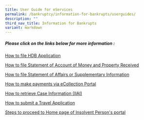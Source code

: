 ```yaml
---
title: User Guide for eServices
permalink: /bankruptcy/information-for-bankrupts/userguides/
description: ""
third_nav_title: Information for Bankrupts
variant: markdown
---
```

##### **Please click on the links below for more information**&nbsp;:<br>


[How to file HDB Application ](/files/(180923)howtofilehdbapplication.pdf)<br>

[How to file Statement of Account of Money and Property Received](/files/(180923)howtofilestatementofaccountofmoneysandpropertyreceived.pdf)<br>

[How to file Statement of Affairs or Supplementary Information](/files/(180923)howtofilestatementofaffairsorsupplementaryinformation.pdf) <br>
  
[How to make payments via eCollection Portal](/files/(210923)howtomakepaymenstviaecollectionportal.pdf)<br>

[How to retrieve Case Information (IIAI)](/files/(180923)howtoretrievecaseinformation(iiai).pdf)<br>
     
[How to submit a Travel Application](/files/(210923)howtosubmitatravelapplication.pdf)<br>

[Steps to proceed to Home page of Insolvent Person's portal](/files/07122023StepstoproceedtoHomepageoInsolventPersonportal.pdf)